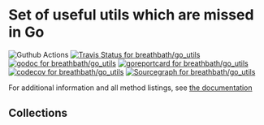 # Set of useful utils which are missed in Go

![Guthub Actions](https://github.com/breathbath/go_utils/workflows/Go/badge.svg)
[![Travis Status for breathbath/go_utils](https://api.travis-ci.org/breathbath/go_utils.svg?branch=master&label=linux+build)](https://travis-ci.org/breathbath/go_utils)
[![godoc for breathbath/go_utils](https://godoc.org/github.com/nathany/looper?status.svg)](http://godoc.org/github.com/breathbath/go_utils)
[![goreportcard for breathbath/go_utils](https://goreportcard.com/badge/github.com/breathbath/go_utils?v=1)](https://goreportcard.com/report/breathbath/go_utils)
[![codecov for breathbath/go_utils](https://codecov.io/gh/breathbath/go_utils/branch/master/graph/badge.svg)](https://codecov.io/gh/breathbath/go_utils)
[![Sourcegraph for breathbath/go_utils](https://sourcegraph.com/github.com/breathbath/go_utils/-/badge.svg)](https://sourcegraph.com/github.com/breathbath/go_utils?badge)

For additional information and all method listings, see [the documentation](http://godoc.org/github.com/breathbath/go_utils)

## Collections
